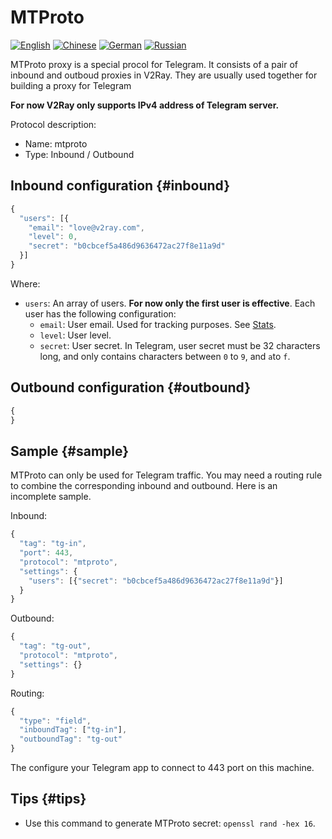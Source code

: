 # MTProto

[![English](../../resources/english.svg)](https://www.v2ray.com/en/configuration/protocols/mtproto.html) [![Chinese](../../resources/chinese.svg)](https://www.v2ray.com/chapter_02/protocols/mtproto.html) [![German](../../resources/german.svg)](https://www.v2ray.com/de/configuration/protocols/mtproto.html) [![Russian](../../resources/russian.svg)](https://www.v2ray.com/ru/configuration/protocols/mtproto.html)

MTProto proxy is a special procol for Telegram. It consists of a pair of inbound and outboud proxies in V2Ray. They are usually used together for building a proxy for Telegram

**For now V2Ray only supports IPv4 address of Telegram server.**

Protocol description:

* Name: mtproto
* Type: Inbound / Outbound

## Inbound configuration {#inbound}

```javascript
{
  "users": [{
    "email": "love@v2ray.com",
    "level": 0,
    "secret": "b0cbcef5a486d9636472ac27f8e11a9d"
  }]
}
```

Where:

* `users`: An array of users. **For now only the first user is effective**. Each user has the following configuration: 
  * `email`: User email. Used for tracking purposes. See [Stats](../stats.md).
  * `level`: User level.
  * `secret`: User secret. In Telegram, user secret must be 32 characters long, and only contains characters between `0` to `9`, and `a`to `f`.

## Outbound configuration {#outbound}

```javascript
{
}
```

## Sample {#sample}

MTProto can only be used for Telegram traffic. You may need a routing rule to combine the corresponding inbound and outbound. Here is an incomplete sample.

Inbound:

```javascript
{
  "tag": "tg-in",
  "port": 443,
  "protocol": "mtproto",
  "settings": {
    "users": [{"secret": "b0cbcef5a486d9636472ac27f8e11a9d"}]
  }
}
```

Outbound:

```javascript
{
  "tag": "tg-out",
  "protocol": "mtproto",
  "settings": {}
}
```

Routing:

```javascript
{
  "type": "field",
  "inboundTag": ["tg-in"],
  "outboundTag": "tg-out"
}
```

The configure your Telegram app to connect to 443 port on this machine.

## Tips {#tips}

* Use this command to generate MTProto secret: `openssl rand -hex 16`.